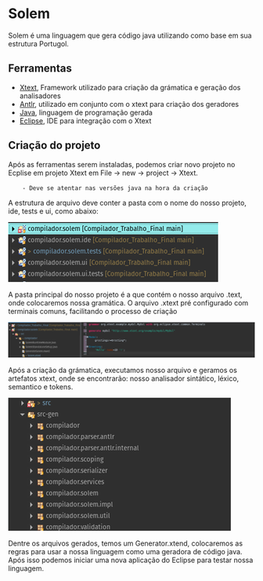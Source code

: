# Solem

Solem é uma linguagem que gera código java utilizando como base em sua estrutura Portugol.

## Ferramentas
- [Xtext](https://eclipse.dev/Xtext/), Framework utilizado para criação da grámatica e geração dos analisadores
- [Antlr](https://www.antlr.org/), utilizado em conjunto com o xtext para criação dos geradores
- [Java](https://www.java.com/pt-BR/), linguagem de programação gerada
- [Eclipse](https://eclipseide.org/), IDE para integração com o Xtext

## Criação do projeto
Após as ferramentas serem instaladas, podemos criar novo projeto no Ecplise em projeto Xtext em File → new → project → Xtext.

        - Deve se atentar nas versões java na hora da criação
A estrutura de arquivo deve conter a pasta com o nome do nosso projeto, ide, tests e ui, como abaixo:

![estrutura de arquivos](imagens/pacotes.png)

A pasta principal do nosso projeto é a que contém o nosso arquivo .text, onde colocaremos nossa gramática. O arquivo .xtext pré configurado com terminais comuns, facilitando o processo de criação

![.text imagem](imagens/solemXtext.png)

Após a criação da grámatica, executamos nosso arquivo e geramos os artefatos xtext, onde se encontrarão: nosso analisador sintático, léxico, semantico e tokens.

![imagem geradores](imagens/geracao.png)

Dentre os arquivos gerados, temos um Generator.xtend, colocaremos as regras para usar a nossa linguagem como uma geradora de código java.
Após isso podemos iniciar uma nova aplicação do Eclipse para testar nossa linguagem.